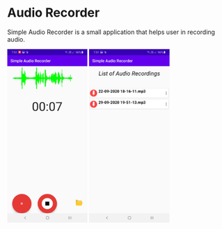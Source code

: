# Audio Recorder
Simple Audio Recorder is a small application that helps user in recording audio.

<img src="screenshots/Screenshot_20200929-195121_Simple Audio Recorder.jpg " height="400" alt="Screenshot"/> <img src="screenshots/Screenshot_20200929-195132_Simple Audio Recorder.jpg" height="400" alt="Screenshot"/> 
